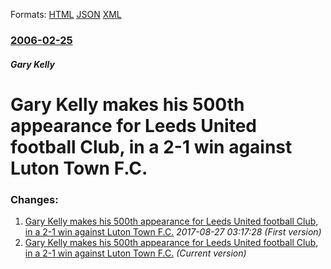 
Formats: [HTML](/news/2006/02/25/gary-kelly-makes-his-500th-appearance-for-leeds-united-football-club-in-a-2a1-win-against-luton-town-f-c.html)  [JSON](/news/2006/02/25/gary-kelly-makes-his-500th-appearance-for-leeds-united-football-club-in-a-2a1-win-against-luton-town-f-c.json)  [XML](/news/2006/02/25/gary-kelly-makes-his-500th-appearance-for-leeds-united-football-club-in-a-2a1-win-against-luton-town-f-c.xml)  

### [2006-02-25](/news/2006/02/25/index.md)

##### Gary Kelly
#  Gary Kelly makes his 500th appearance for Leeds United football Club, in a 2-1 win against Luton Town F.C.




### Changes:

1. [ Gary Kelly makes his 500th appearance for Leeds United football Club, in a 2-1 win against Luton Town F.C.](/news/2006/02/25/gary-kelly-makes-his-500th-appearance-for-leeds-united-football-club-in-a-2-1-win-against-luton-town-f-c.md) _2017-08-27 03:17:28 (First version)_
1. [ Gary Kelly makes his 500th appearance for Leeds United football Club, in a 2-1 win against Luton Town F.C.](/news/2006/02/25/gary-kelly-makes-his-500th-appearance-for-leeds-united-football-club-in-a-2a1-win-against-luton-town-f-c.md) _(Current version)_
